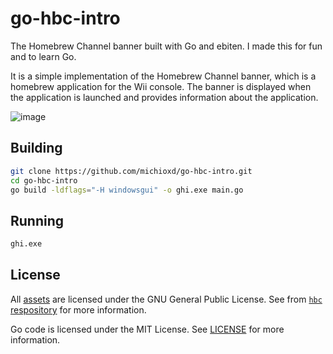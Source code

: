 # go-hbc-intro

The Homebrew Channel banner built with Go and ebiten. I made this for fun and to learn Go.

It is a simple implementation of the Homebrew Channel banner, which is a homebrew application for the Wii console. The banner is displayed when the application is launched and provides information about the application.

![image](https://github.com/user-attachments/assets/fb293fd1-0fdd-427f-956d-091072e7bd17)

## Building

```bash
git clone https://github.com/michioxd/go-hbc-intro.git
cd go-hbc-intro
go build -ldflags="-H windowsgui" -o ghi.exe main.go
```

## Running

```bash
ghi.exe
```

## License

All [assets](/assets/) are licensed under the GNU General Public License. See from [`hbc` respository](https://github.com/fail0verflow/hbc/tree/master?tab=GPL-2.0-1-ov-file#readme) for more information.

Go code is licensed under the MIT License. See [LICENSE](LICENSE) for more information.
